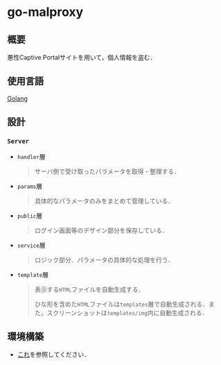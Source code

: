 # go-malproxy
## 概要
悪性Captive Portalサイトを用いて，個人情報を盗む．
## 使用言語
[Golang](https://go.dev/)

## 設計
### `Server`
- `handler`層
  > サーバ側で受け取ったパラメータを取得・整理する．
- `params`層
  > 具体的なパラメータのみをまとめて管理している．
- `public`層
  > ログイン画面等のデザイン部分を保存している．
- `service`層
  > ロジック部分．パラメータの具体的な処理を行う．
- `template`層
  > 表示する`HTML`ファイルを自動生成する．
  > 
  > ひな形を含めた`HTML`ファイルは`templates`層で自動生成される．また，スクリーンショットは`templates/img`内に自動生成される．

## 環境構築
- [これ](https://github.com/KeiTaylor0606/How-to-built-environment/blob/main/VSCode/GolangForVM.md)を参照してください．

